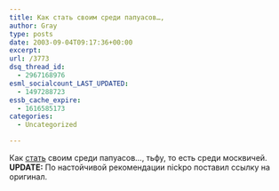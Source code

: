 ```yaml
---
title: Как стать своим среди папуасов…,
author: Gray
type: posts
date: 2003-09-04T09:17:36+00:00
excerpt:
url: /3773
dsq_thread_id:
  - 2967168976
esml_socialcount_LAST_UPDATED:
  - 1497288723
essb_cache_expire:
  - 1616585173
categories:
  - Uncategorized

---
```








Как <a href="http://www.mhealth.ru/topic/style/734.xml" target="_blank">стать</a> своим среди папуасов&#8230;, тьфу, то есть среди москвичей.  
**UPDATE:** По настойчивой рекомендации nickpo поставил ссылку на оригинал.